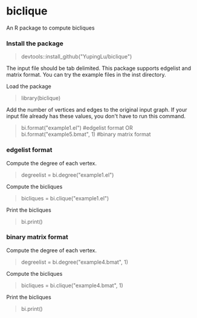 # biclique
An R package to compute bicliques

### Install the package
> devtools::install_github("YupingLu/biclique")

The input file should be tab delimited. This package supports edgelist and matrix format. You can try the example files in the inst directory.

Load the package
> library(biclique)

Add the number of vertices and edges to the original input graph. If your input file already has these values, you don't have to run this command.
> bi.format("example1.el")  #edgelist format
OR
> bi.format("example5.bmat", 1) #binary matrix format

### edgelist format
Compute the degree of each vertex.
> degreelist = bi.degree("example1.el")

Compute the bicliques
> bicliques = bi.clique("example1.el")

Print the bicliques
> bi.print()

### binary matrix format
Compute the degree of each vertex.
> degreelist = bi.degree("example4.bmat", 1)

Compute the bicliques
> bicliques = bi.clique("example4.bmat", 1)

Print the bicliques
> bi.print()
